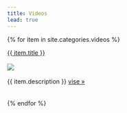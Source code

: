 ```yaml
---
title: Videos
lead: true
---
```


<style type="text/css"> 

.justify{text-align: justify;}

</style>

{% for item in site.categories.videos %}
<div>
<a href="{{site.baseurl}}{{item.url}}">{{ item.title }}</a><br/><br/>
<div><img src="{{item.img_url  | prepend: site.baseurl }}"></div>
<br/>
<div class=' justify' >{{ item.description }}  <a href="{{site.baseurl}}{{item.url}}">vise »</a></div> <br/><br/>
</div>
{% endfor %}
